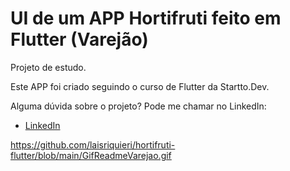 # UI de um APP Hortifruti feito em Flutter (Varejão)

Projeto de estudo.

Este APP foi criado seguindo o curso de Flutter da Startto.Dev.

Alguma dúvida sobre o projeto? Pode me chamar no LinkedIn:

- [LinkedIn](https://www.linkedin.com/in/lais-riquieri/)

https://github.com/laisriquieri/hortifruti-flutter/blob/main/GifReadmeVarejao.gif

